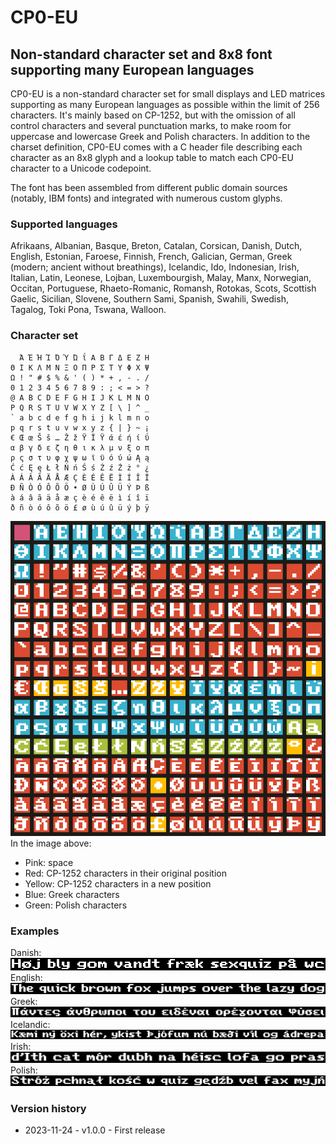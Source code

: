 # CP0-EU
## Non-standard character set and 8x8 font supporting many European languages

CP0-EU is a non-standard character set for small displays and LED matrices supporting as many European languages as possible within the limit of 256 characters.
It's mainly based on CP-1252, but with the omission of all control characters and several punctuation marks, to make room for uppercase and lowercase Greek and Polish characters.
In addition to the charset definition, CP0-EU comes with a C header file describing each character as an 8x8 glyph and a lookup table to match each CP0-EU character to a Unicode codepoint.

The font has been assembled from different public domain sources (notably, IBM fonts) and integrated with numerous custom glyphs.


### Supported languages
Afrikaans, Albanian, Basque, Breton, Catalan, Corsican, Danish, Dutch, English, Estonian, Faroese, Finnish, French, Galician, German, Greek (modern; ancient without breathings), Icelandic, Ido, Indonesian, Irish, Italian, Latin, Leonese, Lojban, Luxembourgish, Malay, Manx, Norwegian, Occitan, Portuguese, Rhaeto-Romanic, Romansh, Rotokas, Scots, Scottish Gaelic, Sicilian, Slovene, Southern Sami, Spanish, Swahili, Swedish, Tagalog, Toki Pona, Tswana, Walloon.


### Character set
```
  Ά Έ Ή Ί Ό Ύ Ώ ΐ Α Β Γ Δ Ε Ζ Η
Θ Ι Κ Λ Μ Ν Ξ Ο Π Ρ Σ Τ Υ Φ Χ Ψ
Ω ! " # $ % & ' ( ) * + , - . /
0 1 2 3 4 5 6 7 8 9 : ; < = > ?
@ A B C D E F G H I J K L M N O
P Q R S T U V W X Y Z [ \ ] ^ _
` a b c d e f g h i j k l m n o
p q r s t u v w x y z { | } ~ ¡
€ Œ œ Š š … Ž ž Ÿ Ϊ Ϋ ά έ ή ί ΰ
α β γ δ ε ζ η θ ι κ λ μ ν ξ ο π
ρ ς σ τ υ φ χ ψ ω ϊ ϋ ό ύ ώ Ą ą
Ć ć Ę ę Ł ł Ń ń Ś ś Ź ź Ż ż ° ¿
À Á Â Ã Ä Å Æ Ç È É Ê Ë Ì Í Î Ï
Ð Ñ Ò Ó Ô Õ Ö • Ø Ù Ú Û Ü Ý Þ ß
à á â ã ä å æ ç è é ê ë ì í î ï
ð ñ ò ó ô õ ö £ ø ù ú û ü ý þ ÿ
```

![Preview](images/charset-preview.png)<br>
In the image above:
- Pink: space
- Red: CP-1252 characters in their original position
- Yellow: CP-1252 characters in a new position
- Blue: Greek characters
- Green: Polish characters


### Examples
Danish: ![Danish](images/danish.png)
English: ![English](images/english.png)
Greek: ![Greek](images/greek.png)
Icelandic: ![Icelandic](images/icelandic.png)
Irish: ![Irish](images/irish.png)
Polish: ![Polish](images/polish.png)

### Version history
- 2023-11-24 - v1.0.0 - First release
